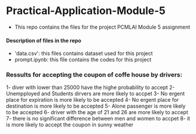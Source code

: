 # Practical-Application-Module-5
- This repo contains the files for the project PCMLAI Module 5 assignment 
#### Description of files in the repo
- 'data.csv': this files contains dataset used for this project 
- prompt.ipynb: this file contains the codes for this project 



### Ressults for accepting the coupon of coffe house by drivers:
1- diver with lower than 25000 have the highe probability to accept
2- Unempployed and Students dirvers are more likely to accpet
3- No ergent place for expiration is more likely to be accepted
4- No ergent place for destination is more likely to be accepted
5- Alone passenger is more likely to be accepted
6- driver with the age of 21 and 26 are more likely to accept
7- there is no significant difference between men and women to accpet
8- it is more likely to accept the coupon in sunny weather
